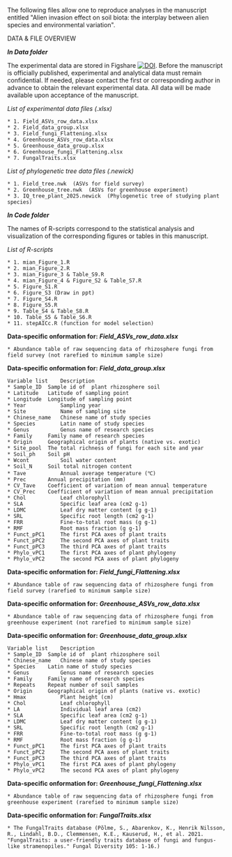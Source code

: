 The following files allow one to reproduce analyses in the manuscript entitled "Alien invasion effect on soil biota: the interplay between alien species and environmental variation".

DATA & FILE OVERVIEW

***In Data folder***

The experimental data are stored in Figshare [![DOI](https://zenodo.org/badge/DOI/10.6084/m9.figshare.28139549.svg)](https://doi.org/10.6084/m9.figshare.28139549.v1).
Before the manuscript is officially published, experimental and analytical data must remain confidential. 
If needed, please contact the first or corresponding author in advance to obtain the relevant experimental data. 
All data will be made available upon acceptance of the manuscript.

*List of experimental data files (.xlsx)*

    * 1. Field_ASVs_row_data.xlsx  
    * 2. Field_data_group.xlsx  
    * 3. Field_fungi_Flattening.xlsx
    * 4. Greenhouse_ASVs_row_data.xlsx  
    * 5. Greenhouse_data_group.xlsx  
    * 6. Greenhouse_fungi_Flattening.xlsx  
    * 7. FungalTraits.xlsx  
    
*List of phylogenetic tree data files (.newick)*  

    * 1. Field_tree.nwk  (ASVs for field survey)
    * 2. Greenhouse_tree.nwk  (ASVs for greenhouse experiment)
    * 3. IQ_tree_plant_2025.newick  (Phylogenetic tree of studying plant species)

***In Code folder***

The names of R-scripts correspond to the statistical analysis and visualization of the corresponding figures or tables in this manuscript.

*List of R-scripts*

    * 1. mian_Figure_1.R  
    * 2. mian_Figure_2.R  
    * 3. mian_Figure_3 & Table_S9.R  
    * 4. mian_Figure_4 & Figure_S2 & Table_S7.R  
    * 5. Figure_S1.R  
    * 6. Figure_S3 (Draw in ppt)
    * 7. Figure_S4.R  
    * 8. Figure_S5.R  
    * 9. Table_S4 & Table_S8.R  
    * 10. Table_S5 & Table_S6.R  
    * 11. stepAICc.R (function for model selection)
    
**Data-specific onformation for:** ***Field_ASVs_row_data.xlsx***

    * Abundance table of raw sequencing data of rhizosphere fungi from field survey (not rarefied to minimum sample size)

**Data-specific onformation for:** ***Field_data_group.xlsx***

    Variable list	 Description
    * Sample_ID	 Sample id of  plant rhizosphere soil 
    * Latitude	 Latitude of sampling point
    * Longitude	 Longitude of sampling point
    * Year	         Sampling year
    * Site	         Name of sampling site
    * Chinese_name	 Chinese name of study species
    * Species        Latin name of study species
    * Genus	         Genus name of research species
    * Family	 Family name of research species
    * Origin	 Geographical origin of plants (native vs. exotic)
    * Site_pool	 The total richness of fungi for each site and year
    * Soil_ph	 Soil pH
    * Wcont	         Soil water content
    * Soil_N	 Soil total nitrogen content
    * Tave	         Annual average temperature (℃)
    * Prec	     Annual precipitation (mm)
    * CV_Tave	 Coefficient of variation of mean annual temperature
    * CV_Prec	 Coefficient of variation of mean annual precipitation
    * Chol	         Leaf chlorophyll
    * SLA	         Specific leaf area (cm2 g-1)
    * LDMC	         Leaf dry matter content (g g-1)
    * SRL	         Specific root length (cm2 g-1)
    * FRR	         Fine-to-total root mass (g g-1)
    * RMF	         Root mass fraction (g g-1)
    * Funct_pPC1	 The first PCA axes of plant traits
    * Funct_pPC2	 The second PCA axes of plant traits
    * Funct_pPC3	 The third PCA axes of plant traits
    * Phylo_vPC1	 The first PCA axes of plant phylogeny
    * Phylo_vPC2	 The second PCA axes of plant phylogeny

**Data-specific onformation for:** ***Field_fungi_Flattening.xlsx***

    * Abundance table of raw sequencing data of rhizosphere fungi from field survey (rarefied to minimum sample size)
      
**Data-specific onformation for:** ***Greenhouse_ASVs_row_data.xlsx***

    * Abundance table of raw sequencing data of rhizosphere fungi from greenhouse experiment (not rarefied to minimum sample size)

**Data-specific onformation for:** ***Greenhouse_data_group.xlsx***

    Variable list	 Description
    * Sample_ID	 Sample id of  plant rhizosphere soil 
    * Chinese_name	 Chinese name of study species
    * Species	 Latin name of study species
    * Genus	         Genus name of research species
    * Family	 Family name of research species
    * Repeats	 Repeat number of soil samples
    * Origin	 Geographical origin of plants (native vs. exotic)
    * Hmax	         Plant height (cm)
    * Chol	         Leaf chlorophyll
    * LA	         Individual leaf area (cm2)
    * SLA	         Specific leaf area (cm2 g-1)
    * LDMC	         Leaf dry matter content (g g-1)
    * SRL	         Specific root length (cm2 g-1)
    * FRR	         Fine-to-total root mass (g g-1)
    * RMF	         Root mass fraction (g g-1)
    * Funct_pPC1	 The first PCA axes of plant traits
    * Funct_pPC2	 The second PCA axes of plant traits
    * Funct_pPC3	 The third PCA axes of plant traits
    * Phylo_vPC1	 The first PCA axes of plant phylogeny
    * Phylo_vPC2	 The second PCA axes of plant phylogeny

**Data-specific onformation for:** ***Greenhouse_fungi_Flattening.xlsx***

    * Abundance table of raw sequencing data of rhizosphere fungi from greenhouse experiment (rarefied to minimum sample size)
    
**Data-specific onformation for:** ***FungalTraits.xlsx***

    * The FungalTraits database (Põlme, S., Abarenkov, K., Henrik Nilsson, R., Lindahl, B.D., Clemmensen, K.E., Kauserud, H., et al. 2021. "FungalTraits: a user-friendly traits database of fungi and fungus-like stramenopiles." Fungal Diversity 105: 1-16.)
